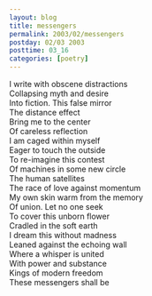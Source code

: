 ```yaml
---
layout: blog
title: messengers
permalink: 2003/02/messengers
postday: 02/03 2003
posttime: 03_16
categories: [poetry]
---
```


<p>I write with obscene distractions<br />
Collapsing myth and desire<br />
Into fiction. This false mirror<br />
The distance effect<br />
Bring me to the center<br />
Of careless reflection<br />
I am caged within myself<br />
Eager to touch the outside<br />
To re-imagine this contest<br />
Of machines in some new circle<br />
The human satellites<br />
The race of love against momentum<br />
My own skin warm from the memory<br />
Of union. Let no one seek<br />
To cover this unborn flower<br />
Cradled in the soft earth<br />
I dream this without madness<br />
Leaned against the echoing wall<br />
Where a whisper is united<br />
With power and substance<br />
Kings of modern freedom<br />
These messengers shall be</p>
